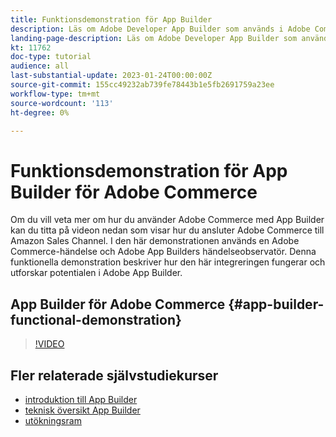 ```yaml
---
title: Funktionsdemonstration för App Builder
description: Läs om Adobe Developer App Builder som används i Adobe Commerce i en teknisk demonstration
landing-page-description: Läs om Adobe Developer App Builder som används i Adobe Commerce i en teknisk demonstration
kt: 11762
doc-type: tutorial
audience: all
last-substantial-update: 2023-01-24T00:00:00Z
source-git-commit: 155cc49232ab739fe78443b1e5fb2691759a23ee
workflow-type: tm+mt
source-wordcount: '113'
ht-degree: 0%

---
```



# Funktionsdemonstration för App Builder för Adobe Commerce

Om du vill veta mer om hur du använder Adobe Commerce med App Builder kan du titta på videon nedan som visar hur du ansluter Adobe Commerce till Amazon Sales Channel. I den här demonstrationen används en Adobe Commerce-händelse och Adobe App Builders händelseobservatör. Denna funktionella demonstration beskriver hur den här integreringen fungerar och utforskar potentialen i Adobe App Builder.

## App Builder för Adobe Commerce {#app-builder-functional-demonstration}

>[!VIDEO](https://video.tv.adobe.com/v/3413502)


## Fler relaterade självstudiekurser

- [introduktion till App Builder](../app-builder/introduction-to-app-builder.md)
- [teknisk översikt App Builder](../app-builder/app-builder-technical-overview.md)
- [utökningsram](../app-builder/extensibility-framework-commerce-eventing.md)